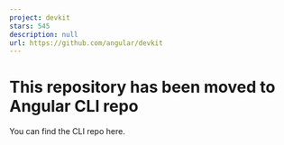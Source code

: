 ```yaml
---
project: devkit
stars: 545
description: null
url: https://github.com/angular/devkit
---
```


This repository has been moved to Angular CLI repo
==================================================

You can find the CLI repo here.
